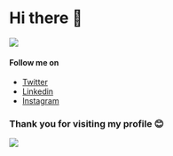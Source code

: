 # Hi there 👋

![](https://github-readme-stats.vercel.app/api?username=sumyak&show_icons=true&line_height=30)

#### Follow me on
  +  [Twitter](https://twitter.com/JainSumyak)
  +  [Linkedin](https://www.linkedin.com/in/sumyak-jain/)
  +  [Instagram](https://www.instagram.com/gaurav_jain0511/)
  
### Thank you for visiting my profile :blush:
 <a href="https://github.com/sumyak/github-profile-views-counter">
    <img src="https://komarev.com/ghpvc/?username=sumyak">
</a>
